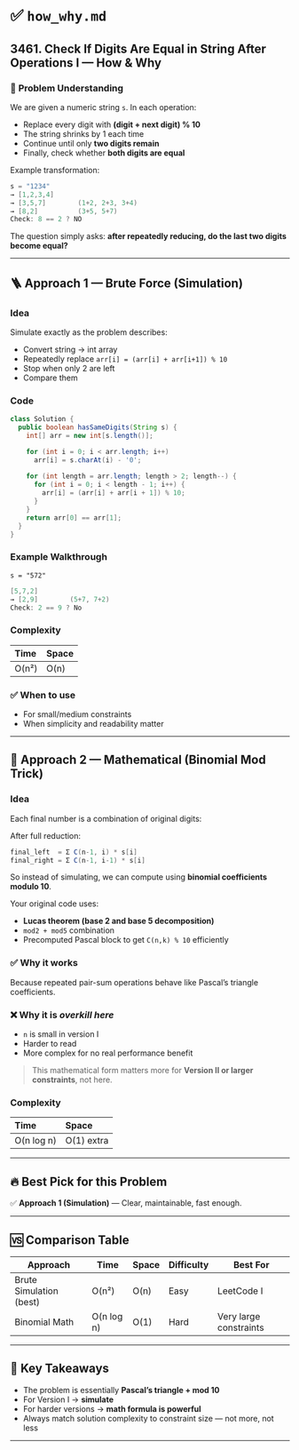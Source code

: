 
# ✅ `how_why.md`

## **3461. Check If Digits Are Equal in String After Operations I — How & Why**

### 🧠 **Problem Understanding**

We are given a numeric string `s`. In each operation:

* Replace every digit with **(digit + next digit) % 10**
* The string shrinks by 1 each time
* Continue until only **two digits remain**
* Finally, check whether **both digits are equal**

Example transformation:

```java
s = "1234"
→ [1,2,3,4]
→ [3,5,7]        (1+2, 2+3, 3+4)
→ [8,2]          (3+5, 5+7)
Check: 8 == 2 ? NO
```

The question simply asks: **after repeatedly reducing, do the last two digits become equal?**

---

## 🪜 **Approach 1 — Brute Force (Simulation)**

### **Idea**

Simulate exactly as the problem describes:

* Convert string → int array
* Repeatedly replace `arr[i] = (arr[i] + arr[i+1]) % 10`
* Stop when only 2 are left
* Compare them

### **Code**

```java
class Solution {
  public boolean hasSameDigits(String s) {
    int[] arr = new int[s.length()];

    for (int i = 0; i < arr.length; i++)
      arr[i] = s.charAt(i) - '0';
    
    for (int length = arr.length; length > 2; length--) {
      for (int i = 0; i < length - 1; i++) {
        arr[i] = (arr[i] + arr[i + 1]) % 10;
      }
    }
    return arr[0] == arr[1];
  }
}
```

### **Example Walkthrough**

`s = "572"`

```java
[5,7,2]
→ [2,9]        (5+7, 7+2)
Check: 2 == 9 ? No
```

### **Complexity**

| Time  | Space |
| :---- | :---- |
| O(n²) | O(n)  |

### ✅ **When to use**

* For small/medium constraints
* When simplicity and readability matter

---

## 🧮 **Approach 2 — Mathematical (Binomial Mod Trick)**

### **Idea**

Each final number is a combination of original digits:

After full reduction:

```java
final_left  = Σ C(n-1, i) * s[i]
final_right = Σ C(n-1, i-1) * s[i]
```

So instead of simulating,
we can compute using **binomial coefficients modulo 10**.

Your original code uses:

* **Lucas theorem (base 2 and base 5 decomposition)**
* `mod2 + mod5` combination
* Precomputed Pascal block to get `C(n,k) % 10` efficiently

### ✅ Why it works

Because repeated pair-sum operations behave like Pascal’s triangle coefficients.

### ❌ Why it is *overkill here*

* `n` is small in version I
* Harder to read
* More complex for no real performance benefit

> This mathematical form matters more for **Version II or larger constraints**, not here.

### **Complexity**

| Time       | Space      |
| :--------- | :--------- |
| O(n log n) | O(1) extra |

---

## 🔥 **Best Pick for this Problem**

✅ **Approach 1 (Simulation)** — Clear, maintainable, fast enough.

---

## 🆚 **Comparison Table**

| Approach                | Time       | Space | Difficulty | Best For               |
| ----------------------- | ---------- | ----- | ---------- | ---------------------- |
| Brute Simulation (best) | O(n²)      | O(n)  | Easy       | LeetCode I             |
| Binomial Math           | O(n log n) | O(1)  | Hard       | Very large constraints |

---

## 📌 **Key Takeaways**

* The problem is essentially **Pascal’s triangle + mod 10**
* For Version I → **simulate**
* For harder versions → **math formula is powerful**
* Always match solution complexity to constraint size — not more, not less

---

